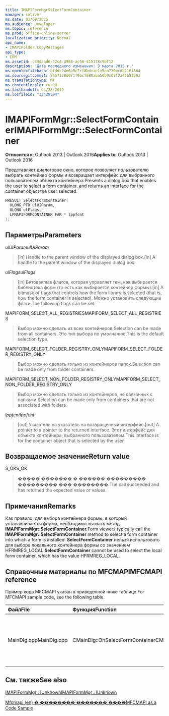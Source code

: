 ```yaml
---
title: IMAPIFormMgrSelectFormContainer
manager: soliver
ms.date: 03/09/2015
ms.audience: Developer
ms.topic: reference
ms.prod: office-online-server
localization_priority: Normal
api_name:
- IMAPIFolder.CopyMessages
api_type:
- COM
ms.assetid: c33daad6-52c4-4968-ac56-415178c9bf12
description: 'Дата последнего изменения: 9 марта 2015 г.'
ms.openlocfilehash: bfddc24e6a9c7cf8bdeae1e5ea730ecdb116f564
ms.sourcegitcommit: 8657170d071f9bcf680aba50b9c07f2a4fb82283
ms.translationtype: MT
ms.contentlocale: ru-RU
ms.lasthandoff: 04/28/2019
ms.locfileid: "33428594"
---
```

# <a name="imapiformmgrselectformcontainer"></a><span data-ttu-id="204f7-103">IMAPIFormMgr::SelectFormContainer</span><span class="sxs-lookup"><span data-stu-id="204f7-103">IMAPIFormMgr::SelectFormContainer</span></span>

  
  
<span data-ttu-id="204f7-104">**Относится к**: Outlook 2013 | Outlook 2016</span><span class="sxs-lookup"><span data-stu-id="204f7-104">**Applies to**: Outlook 2013 | Outlook 2016</span></span> 
  
<span data-ttu-id="204f7-105">Представляет диалоговое окно, которое позволяет пользователю выбрать контейнер формы и возвращает интерфейс для выбранного пользователем объекта контейнера.</span><span class="sxs-lookup"><span data-stu-id="204f7-105">Presents a dialog box that enables the user to select a form container, and returns an interface for the container object the user selected.</span></span>
  
```cpp
HRESULT SelectFormContainer(
  ULONG_PTR ulUIParam,
  ULONG ulFlags,
  LPMAPIFORMCONTAINER FAR * lppfcnt
);
```

## <a name="parameters"></a><span data-ttu-id="204f7-106">Параметры</span><span class="sxs-lookup"><span data-stu-id="204f7-106">Parameters</span></span>

 <span data-ttu-id="204f7-107">_ulUIParam_</span><span class="sxs-lookup"><span data-stu-id="204f7-107">_ulUIParam_</span></span>
  
> <span data-ttu-id="204f7-108">[in] Handle to the parent window of the displayed dialog box.</span><span class="sxs-lookup"><span data-stu-id="204f7-108">[in] A handle to the parent window of the displayed dialog box.</span></span> 
    
 <span data-ttu-id="204f7-109">_ulFlags_</span><span class="sxs-lookup"><span data-stu-id="204f7-109">_ulFlags_</span></span>
  
> <span data-ttu-id="204f7-110">[in] Битоваяmas флагов, которая управляет тем, как выбирается библиотека форм (то есть как выбирается контейнер формы).</span><span class="sxs-lookup"><span data-stu-id="204f7-110">[in] A bitmask of flags that controls how the form library is selected (that is, how the form container is selected).</span></span> <span data-ttu-id="204f7-111">Можно установить следующие флаги:</span><span class="sxs-lookup"><span data-stu-id="204f7-111">The following flags can be set:</span></span>
    
<span data-ttu-id="204f7-112">MAPIFORM_SELECT_ALL_REGISTRIES</span><span class="sxs-lookup"><span data-stu-id="204f7-112">MAPIFORM_SELECT_ALL_REGISTRIES</span></span> 
  
> <span data-ttu-id="204f7-113">Выбор можно сделать из всех контейнеров.</span><span class="sxs-lookup"><span data-stu-id="204f7-113">Selection can be made from all containers.</span></span> <span data-ttu-id="204f7-114">Это тип выбора по умолчанию.</span><span class="sxs-lookup"><span data-stu-id="204f7-114">This is the default selection type.</span></span> 
    
<span data-ttu-id="204f7-115">MAPIFORM_SELECT_FOLDER_REGISTRY_ONLY</span><span class="sxs-lookup"><span data-stu-id="204f7-115">MAPIFORM_SELECT_FOLDER_REGISTRY_ONLY</span></span> 
  
> <span data-ttu-id="204f7-116">Выбор можно сделать только из контейнеров папок.</span><span class="sxs-lookup"><span data-stu-id="204f7-116">Selection can be made only from folder containers.</span></span>
    
<span data-ttu-id="204f7-117">MAPIFORM_SELECT_NON_FOLDER_REGISTRY_ONLY</span><span class="sxs-lookup"><span data-stu-id="204f7-117">MAPIFORM_SELECT_NON_FOLDER_REGISTRY_ONLY</span></span> 
  
> <span data-ttu-id="204f7-118">Выбор можно сделать только из контейнеров, не связанных с папками.</span><span class="sxs-lookup"><span data-stu-id="204f7-118">Selection can be made only from containers that are not associated with folders.</span></span>
    
 <span data-ttu-id="204f7-119">_lppfcnt_</span><span class="sxs-lookup"><span data-stu-id="204f7-119">_lppfcnt_</span></span>
  
> <span data-ttu-id="204f7-120">[out] Указатель на указатель на возвращенный интерфейс.</span><span class="sxs-lookup"><span data-stu-id="204f7-120">[out] A pointer to a pointer to the returned interface.</span></span> <span data-ttu-id="204f7-121">Этот интерфейс для объекта контейнера, выбранного пользователем.</span><span class="sxs-lookup"><span data-stu-id="204f7-121">This interface is for the container object that is selected by the user.</span></span>
    
## <a name="return-value"></a><span data-ttu-id="204f7-122">Возвращаемое значение</span><span class="sxs-lookup"><span data-stu-id="204f7-122">Return value</span></span>

<span data-ttu-id="204f7-123">S_OK</span><span class="sxs-lookup"><span data-stu-id="204f7-123">S_OK</span></span> 
  
> <span data-ttu-id="204f7-124">����� ������� � ������ ��������� ��������� ��� ��������.</span><span class="sxs-lookup"><span data-stu-id="204f7-124">The call succeeded and has returned the expected value or values.</span></span>
    
## <a name="remarks"></a><span data-ttu-id="204f7-125">Примечания</span><span class="sxs-lookup"><span data-stu-id="204f7-125">Remarks</span></span>

<span data-ttu-id="204f7-126">Как правило, для выбора контейнера формы, в который устанавливается форма, необходимо вызвать метод **IMAPIFormMgr::SelectFormContainer.**</span><span class="sxs-lookup"><span data-stu-id="204f7-126">Form viewers typically call the **IMAPIFormMgr::SelectFormContainer** method to select a form container into which a form is installed.</span></span> <span data-ttu-id="204f7-127">**SelectFormContainer** нельзя использовать для выбора локального контейнера формы со значением HFRMREG_LOCAL.</span><span class="sxs-lookup"><span data-stu-id="204f7-127">**SelectFormContainer** cannot be used to select the local form container, which has the value HFRMREG_LOCAL.</span></span> 
  
## <a name="mfcmapi-reference"></a><span data-ttu-id="204f7-128">Справочные материалы по MFCMAPI</span><span class="sxs-lookup"><span data-stu-id="204f7-128">MFCMAPI reference</span></span>

<span data-ttu-id="204f7-129">Пример кода MFCMAPI указан в приведенной ниже таблице.</span><span class="sxs-lookup"><span data-stu-id="204f7-129">For MFCMAPI sample code, see the following table.</span></span>
  
|<span data-ttu-id="204f7-130">**Файл**</span><span class="sxs-lookup"><span data-stu-id="204f7-130">**File**</span></span>|<span data-ttu-id="204f7-131">**Функция**</span><span class="sxs-lookup"><span data-stu-id="204f7-131">**Function**</span></span>|<span data-ttu-id="204f7-132">**Примечание**</span><span class="sxs-lookup"><span data-stu-id="204f7-132">**Comment**</span></span>|
|:-----|:-----|:-----|
|<span data-ttu-id="204f7-133">MainDlg.cpp</span><span class="sxs-lookup"><span data-stu-id="204f7-133">MainDlg.cpp</span></span>  <br/> |<span data-ttu-id="204f7-134">CMainDlg::OnSelectFormContainer</span><span class="sxs-lookup"><span data-stu-id="204f7-134">CMainDlg::OnSelectFormContainer</span></span>  <br/> |<span data-ttu-id="204f7-135">MFCMAPI использует метод **IMAPIFormMgr::SelectFormContainer** для выбора контейнера формы перед отрисовки его содержимого.</span><span class="sxs-lookup"><span data-stu-id="204f7-135">MFCMAPI uses the **IMAPIFormMgr::SelectFormContainer** method to select a form container before rendering its contents.</span></span>  <br/> |
   
## <a name="see-also"></a><span data-ttu-id="204f7-136">См. также</span><span class="sxs-lookup"><span data-stu-id="204f7-136">See also</span></span>



[<span data-ttu-id="204f7-137">IMAPIFormMgr : IUnknown</span><span class="sxs-lookup"><span data-stu-id="204f7-137">IMAPIFormMgr : IUnknown</span></span>](imapiformmgriunknown.md)


[<span data-ttu-id="204f7-138">Mfcmapi (en) � �������� ������� ����</span><span class="sxs-lookup"><span data-stu-id="204f7-138">MFCMAPI as a Code Sample</span></span>](mfcmapi-as-a-code-sample.md)

